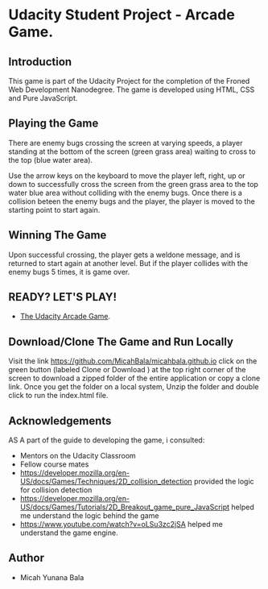 # Udacity Student Project - Arcade Game.

## Introduction

This game is part of the Udacity Project for the completion of the Froned Web Development Nanodegree. The game is developed using HTML, CSS and Pure JavaScript.

## Playing the Game

There are enemy bugs crossing the screen at varying speeds, a player standing at the bottom of the screen (green grass area) waiting to cross to the top (blue water area).

Use the arrow keys on the keyboard to move the player left, right, up or down to successfully cross the screen from the green grass area to the top water blue area without colliding with the enemy bugs. Once there is a collision beteen the enemy bugs and the player, the player is moved to the starting point to start again.

## Winning The Game

Upon successful crossing, the player gets a weldone message, and is returned to start again at another level. But if the player collides with the enemy bugs 5 times, it is game over.

## READY? LET'S PLAY!

- [The Udacity Arcade Game](https://MicahBala.github.io/).

## Download/Clone The Game and Run Locally

Visit the link https://github.com/MicahBala/micahbala.github.io click on the green button (labeled Clone or Download ) at the top right corner of the screen to download a zipped folder of the entire application or copy a clone link. Once you get the folder on a local system, Unzip the folder and double click to run the index.html file.

## Acknowledgements

AS A part of the guide to developing the game, i consulted:

- Mentors on the Udacity Classroom
- Fellow course mates
- https://developer.mozilla.org/en-US/docs/Games/Techniques/2D_collision_detection provided the logic for collision detection
- https://developer.mozilla.org/en-US/docs/Games/Tutorials/2D_Breakout_game_pure_JavaScript helped me understand the logic behind the game
- https://www.youtube.com/watch?v=oLSu3zc2jSA helped me understand the game engine.

## Author

- Micah Yunana Bala
